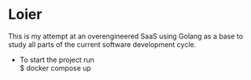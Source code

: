 # Loier

This is my attempt at an overengineered SaaS using Golang as a base to study all parts of the current software development cycle.


* To start the project run<br>
    $ docker compose up